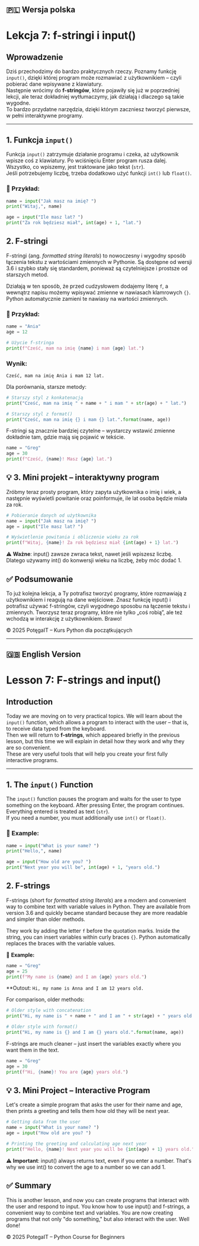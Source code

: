 ## 🇵🇱 Wersja polska

# Lekcja 7: f-stringi i input()

## Wprowadzenie
Dziś przechodzimy do bardzo praktycznych rzeczy. Poznamy funkcję `input()`, dzięki której program może rozmawiać z użytkownikiem – czyli pobierać dane wpisywane z klawiatury.  
Następnie wrócimy do **f-stringów**, które pojawiły się już w poprzedniej lekcji, ale teraz dokładniej wytłumaczymy, jak działają i dlaczego są takie wygodne.  
To bardzo przydatne narzędzia, dzięki którym zaczniesz tworzyć pierwsze, w pełni interaktywne programy.

---

## 1. Funkcja `input()`
Funkcja `input()` zatrzymuje działanie programu i czeka, aż użytkownik wpisze coś z klawiatury. Po wciśnięciu Enter program rusza dalej. Wszystko, co wpiszemy, jest traktowane jako tekst (`str`).  
Jeśli potrzebujemy liczbę, trzeba dodatkowo użyć funkcji `int()` lub `float()`.

### 📘 Przykład:

```python
name = input("Jak masz na imię? ")
print("Witaj,", name)

age = input("Ile masz lat? ")
print("Za rok będziesz miał", int(age) + 1, "lat.")
```
## 2. F-stringi

F-stringi (ang. *formatted string literals*) to nowoczesny i wygodny sposób łączenia tekstu z wartościami zmiennych w Pythonie. Są dostępne od wersji 3.6 i szybko stały się standardem, ponieważ są czytelniejsze i prostsze od starszych metod.

Działają w ten sposób, że przed cudzysłowem dodajemy literę `f`, a wewnątrz napisu możemy wpisywać zmienne w nawiasach klamrowych `{}`. Python automatycznie zamieni te nawiasy na wartości zmiennych.

### 📘 Przykład:

```python
name = "Ania"
age = 12

# Użycie f-stringa
print(f"Cześć, mam na imię {name} i mam {age} lat.")
```
### Wynik:
`Cześć, mam na imię Ania i mam 12 lat.`

Dla porównania, starsze metody:
```python
# Starszy styl z konkatenacją
print("Cześć, mam na imię " + name + " i mam " + str(age) + " lat.")

# Starszy styl z format()
print("Cześć, mam na imię {} i mam {} lat.".format(name, age))
```
F-stringi są znacznie bardziej czytelne – wystarczy wstawić zmienne dokładnie tam, gdzie mają się pojawić w tekście.
```python
name = "Greg"
age = 30
print(f"Cześć, {name}! Masz {age} lat.")
```
## 💡 3. Mini projekt – interaktywny program

Zróbmy teraz prosty program, który zapyta użytkownika o imię i wiek, a następnie wyświetli powitanie oraz poinformuje, ile lat osoba będzie miała za rok.
```python
# Pobieranie danych od użytkownika
name = input("Jak masz na imię? ")
age = input("Ile masz lat? ")

# Wyświetlenie powitania i obliczenie wieku za rok
print(f"Witaj, {name}! Za rok będziesz miał {int(age) + 1} lat.")
```
⚠️ **Ważne**: input() zawsze zwraca tekst, nawet jeśli wpiszesz liczbę. Dlatego używamy int() do konwersji wieku na liczbę, żeby móc dodać 1.

## ✅ Podsumowanie

To już kolejna lekcja, a Ty potrafisz tworzyć programy, które rozmawiają z użytkownikiem i reagują na dane wejściowe.
Znasz funkcję input() i potrafisz używać f-stringów, czyli wygodnego sposobu na łączenie tekstu i zmiennych.
Tworzysz teraz programy, które nie tylko „coś robią”, ale też wchodzą w interakcję z użytkownikiem. Brawo!

© 2025 PotęgaIT – Kurs Python dla początkujących

---

## 🇬🇧 English Version

# Lesson 7: F-strings and input()

## Introduction
Today we are moving on to very practical topics. We will learn about the `input()` function, which allows a program to interact with the user – that is, to receive data typed from the keyboard.  
Then we will return to **f-strings**, which appeared briefly in the previous lesson, but this time we will explain in detail how they work and why they are so convenient.  
These are very useful tools that will help you create your first fully interactive programs.

---

## 1. The `input()` Function
The `input()` function pauses the program and waits for the user to type something on the keyboard. After pressing Enter, the program continues. Everything entered is treated as text (`str`).  
If you need a number, you must additionally use `int()` or `float()`.

### 📘 Example:

```python
name = input("What is your name? ")
print("Hello,", name)

age = input("How old are you? ")
print("Next year you will be", int(age) + 1, "years old.")
```
## 2. F-strings

F-strings (short for *formatted string literals*) are a modern and convenient way to combine text with variable values in Python. They are available from version 3.6 and quickly became standard because they are more readable and simpler than older methods.

They work by adding the letter `f` before the quotation marks. Inside the string, you can insert variables within curly braces `{}`. Python automatically replaces the braces with the variable values.

📘 **Example:**

```python
name = "Greg"
age = 25
print(f"My name is {name} and I am {age} years old.")
```
**Outout:
`Hi, my name is Anna and I am 12 years old.`

For comparison, older methods:
```python
# Older style with concatenation
print("Hi, my name is " + name + " and I am " + str(age) + " years old.")

# Older style with format()
print("Hi, my name is {} and I am {} years old.".format(name, age))
```
F-strings are much cleaner – just insert the variables exactly where you want them in the text.
```python
name = "Greg"
age = 30
print(f"Hi, {name}! You are {age} years old.")
```
## 💡 3. Mini Project – Interactive Program

Let's create a simple program that asks the user for their name and age, then prints a greeting and tells them how old they will be next year.
```python
# Getting data from the user
name = input("What is your name? ")
age = input("How old are you? ")

# Printing the greeting and calculating age next year
print(f"Hello, {name}! Next year you will be {int(age) + 1} years old.")
```
⚠️ **Important**: input() always returns text, even if you enter a number. That's why we use int() to convert the age to a number so we can add 1.

## ✅ Summary

This is another lesson, and now you can create programs that interact with the user and respond to input.
You know how to use input() and f-strings, a convenient way to combine text and variables.
You are now creating programs that not only "do something," but also interact with the user. Well done!

© 2025 PotegaIT – Python Course for Beginners

